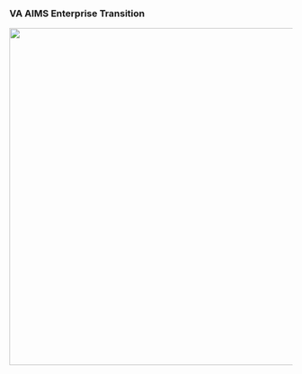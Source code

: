 
### VA AIMS Enterprise Transition

<p align="center">
  <img src="https://github.com/healthschema/anesthesia/blob/master/z_other/va-CIS-ARK/va-aims-enterprise.png" 
  width="800px" height="600px" />

</p>
